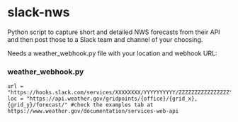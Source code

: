 # slack-nws

Python script to capture short and detailed NWS forecasts from their API and then post those to a Slack team and channel of your choosing.

Needs a weather_webhook.py file with your location and webhook URL:

### weather_webhook.py
```
url = "https://hooks.slack.com/services/XXXXXXXX/YYYYYYYYYY/ZZZZZZZZZZZZZZZZ"
loc = "https://api.weather.gov/gridpoints/{office}/{grid_x},{grid_y}/forecast/" #check the examples tab at https://www.weather.gov/documentation/services-web-api
```
